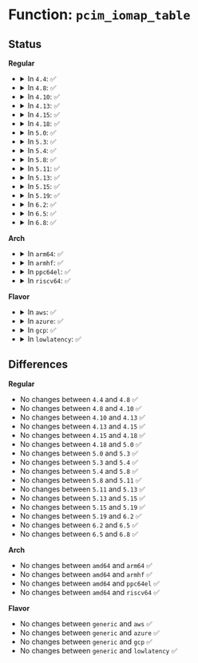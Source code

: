 # Function: <code>pcim_iomap_table</code>

## Status
<b>Regular</b>
<ul>
<li>
<details>
<summary>In <code>4.4</code>: ✅</summary>

```c
const void * *pcim_iomap_table(struct pci_dev *pdev);
```

**Collision:** Unique Global

**Inline:** No

**Transformation:** False

**Instances:**

```
In lib/devres.c (ffffffff81402f70)
Location: lib/devres.c:261
Inline: False
Direct callers:
  - lib/devres.c:pcim_iounmap_regions
  - lib/devres.c:pcim_iomap_regions
  - drivers/gpio/gpio-intel-mid.c:intel_gpio_probe
  - drivers/gpio/gpio-intel-mid.c:intel_gpio_probe
  - drivers/ata/libata-sff.c:ata_pci_sff_init_host
  - drivers/ata/libata-sff.c:ata_pci_bmdma_init
  - drivers/ata/ata_piix.c:piix_init_one
```
**Symbols:**

```
ffffffff81402f70-ffffffff81402fcc: pcim_iomap_table (STB_GLOBAL)
```
</details>
</li>
<li>
<details>
<summary>In <code>4.8</code>: ✅</summary>

```c
const void * *pcim_iomap_table(struct pci_dev *pdev);
```

**Collision:** Unique Global

**Inline:** No

**Transformation:** False

**Instances:**

```
In lib/devres.c (ffffffff8144abb0)
Location: lib/devres.c:261
Inline: False
Direct callers:
  - lib/devres.c:pcim_iounmap_regions
  - lib/devres.c:pcim_iomap_regions
  - drivers/ata/libata-sff.c:ata_pci_bmdma_init
  - drivers/ata/libata-sff.c:ata_pci_sff_init_host
  - drivers/ata/ata_piix.c:piix_init_one
```
**Symbols:**

```
ffffffff8144abb0-ffffffff8144ac0c: pcim_iomap_table (STB_GLOBAL)
```
</details>
</li>
<li>
<details>
<summary>In <code>4.10</code>: ✅</summary>

```c
const void * *pcim_iomap_table(struct pci_dev *pdev);
```

**Collision:** Unique Global

**Inline:** No

**Transformation:** False

**Instances:**

```
In lib/devres.c (ffffffff81469570)
Location: lib/devres.c:261
Inline: False
Direct callers:
  - lib/devres.c:pcim_iounmap_regions
  - lib/devres.c:pcim_iomap_regions
  - drivers/ata/libata-sff.c:ata_pci_bmdma_init
  - drivers/ata/libata-sff.c:ata_pci_sff_init_host
  - drivers/ata/ata_piix.c:piix_init_one
```
**Symbols:**

```
ffffffff81469570-ffffffff814695cc: pcim_iomap_table (STB_GLOBAL)
```
</details>
</li>
<li>
<details>
<summary>In <code>4.13</code>: ✅</summary>

```c
const void * *pcim_iomap_table(struct pci_dev *pdev);
```

**Collision:** Unique Global

**Inline:** No

**Transformation:** False

**Instances:**

```
In lib/devres.c (ffffffff8146ec60)
Location: lib/devres.c:261
Inline: False
Direct callers:
  - lib/devres.c:pcim_iounmap_regions
  - lib/devres.c:pcim_iomap_regions
  - drivers/ata/libata-sff.c:ata_pci_bmdma_init
  - drivers/ata/libata-sff.c:ata_pci_sff_init_host
  - drivers/ata/ata_piix.c:piix_init_one
```
**Symbols:**

```
ffffffff8146ec60-ffffffff8146ecbd: pcim_iomap_table (STB_GLOBAL)
```
</details>
</li>
<li>
<details>
<summary>In <code>4.15</code>: ✅</summary>

```c
const void * *pcim_iomap_table(struct pci_dev *pdev);
```

**Collision:** Unique Global

**Inline:** No

**Transformation:** False

**Instances:**

```
In lib/devres.c (ffffffff8149b040)
Location: lib/devres.c:262
Inline: False
Direct callers:
  - lib/devres.c:pcim_iounmap_regions
  - lib/devres.c:pcim_iomap_regions
  - drivers/ata/libata-sff.c:ata_pci_bmdma_init
  - drivers/ata/libata-sff.c:ata_pci_sff_init_host
  - drivers/ata/ata_piix.c:piix_init_one
```
**Symbols:**

```
ffffffff8149b040-ffffffff8149b09d: pcim_iomap_table (STB_GLOBAL)
```
</details>
</li>
<li>
<details>
<summary>In <code>4.18</code>: ✅</summary>

```c
const void * *pcim_iomap_table(struct pci_dev *pdev);
```

**Collision:** Unique Global

**Inline:** No

**Transformation:** False

**Instances:**

```
In lib/devres.c (ffffffff814d02d0)
Location: lib/devres.c:260
Inline: False
Direct callers:
  - lib/devres.c:pcim_iounmap_regions
  - lib/devres.c:pcim_iomap_regions
  - drivers/ata/libata-sff.c:ata_pci_bmdma_init
  - drivers/ata/libata-sff.c:ata_pci_sff_init_host
  - drivers/ata/ata_piix.c:piix_init_one
```
**Symbols:**

```
ffffffff814d02d0-ffffffff814d032d: pcim_iomap_table (STB_GLOBAL)
```
</details>
</li>
<li>
<details>
<summary>In <code>5.0</code>: ✅</summary>

```c
const void * *pcim_iomap_table(struct pci_dev *pdev);
```

**Collision:** Unique Global

**Inline:** No

**Transformation:** False

**Instances:**

```
In lib/devres.c (ffffffff814e4c00)
Location: lib/devres.c:296
Inline: False
Direct callers:
  - lib/devres.c:pcim_iounmap_regions
  - lib/devres.c:pcim_iomap_regions
  - drivers/ata/libata-sff.c:ata_pci_bmdma_init
  - drivers/ata/libata-sff.c:ata_pci_sff_init_host
  - drivers/ata/ata_piix.c:piix_init_one
```
**Symbols:**

```
ffffffff814e4c00-ffffffff814e4c59: pcim_iomap_table (STB_GLOBAL)
```
</details>
</li>
<li>
<details>
<summary>In <code>5.3</code>: ✅</summary>

```c
const void * *pcim_iomap_table(struct pci_dev *pdev);
```

**Collision:** Unique Global

**Inline:** No

**Transformation:** False

**Instances:**

```
In lib/devres.c (ffffffff81511680)
Location: lib/devres.c:315
Inline: False
Direct callers:
  - lib/devres.c:pcim_iounmap_regions
  - lib/devres.c:pcim_iomap_regions
  - drivers/ata/libata-sff.c:ata_pci_bmdma_init
  - drivers/ata/libata-sff.c:ata_pci_sff_init_host
  - drivers/ata/ata_piix.c:piix_init_one
```
**Symbols:**

```
ffffffff81511680-ffffffff815116dc: pcim_iomap_table (STB_GLOBAL)
```
</details>
</li>
<li>
<details>
<summary>In <code>5.4</code>: ✅</summary>

```c
const void * *pcim_iomap_table(struct pci_dev *pdev);
```

**Collision:** Unique Global

**Inline:** No

**Transformation:** False

**Instances:**

```
In lib/devres.c (ffffffff815320f0)
Location: lib/devres.c:314
Inline: False
Direct callers:
  - lib/devres.c:pcim_iounmap_regions
  - lib/devres.c:pcim_iomap_regions
  - drivers/ata/libata-sff.c:ata_pci_bmdma_init
  - drivers/ata/libata-sff.c:ata_pci_sff_init_host
  - drivers/ata/ata_piix.c:piix_init_one
```
**Symbols:**

```
ffffffff815320f0-ffffffff8153214c: pcim_iomap_table (STB_GLOBAL)
```
</details>
</li>
<li>
<details>
<summary>In <code>5.8</code>: ✅</summary>

```c
const void * *pcim_iomap_table(struct pci_dev *pdev);
```

**Collision:** Unique Global

**Inline:** No

**Transformation:** False

**Instances:**

```
In lib/devres.c (ffffffff81596630)
Location: lib/devres.c:325
Inline: False
Direct callers:
  - lib/devres.c:pcim_iounmap_regions
  - lib/devres.c:pcim_iomap_regions
  - lib/devres.c:pcim_iounmap
  - drivers/tty/serial/8250/8250_pci.c:pci_omegapci_setup
  - drivers/tty/serial/8250/8250_pci.c:pci_omegapci_setup
  - drivers/tty/serial/8250/8250_pci.c:sbs_setup
  - drivers/tty/serial/8250/8250_pci.c:sbs_setup
  - drivers/ata/libata-sff.c:ata_pci_bmdma_init
  - drivers/ata/libata-sff.c:ata_pci_sff_init_host
  - drivers/ata/ata_piix.c:piix_init_sidpr
```
**Symbols:**

```
ffffffff81596630-ffffffff81596690: pcim_iomap_table (STB_GLOBAL)
```
</details>
</li>
<li>
<details>
<summary>In <code>5.11</code>: ✅</summary>

```c
const void * *pcim_iomap_table(struct pci_dev *pdev);
```

**Collision:** Unique Global

**Inline:** No

**Transformation:** False

**Instances:**

```
In lib/devres.c (ffffffff815b20c0)
Location: lib/devres.c:337
Inline: False
Direct callers:
  - lib/devres.c:pcim_iounmap_regions
  - lib/devres.c:pcim_iomap_regions
  - lib/devres.c:pcim_iounmap
  - drivers/tty/serial/8250/8250_pci.c:pci_omegapci_setup
  - drivers/tty/serial/8250/8250_pci.c:pci_omegapci_setup
  - drivers/tty/serial/8250/8250_pci.c:sbs_setup
  - drivers/tty/serial/8250/8250_pci.c:sbs_setup
  - drivers/ata/libata-sff.c:ata_pci_bmdma_init
  - drivers/ata/libata-sff.c:ata_pci_sff_init_host
  - drivers/ata/ata_piix.c:piix_init_sidpr
```
**Symbols:**

```
ffffffff815b20c0-ffffffff815b2120: pcim_iomap_table (STB_GLOBAL)
```
</details>
</li>
<li>
<details>
<summary>In <code>5.13</code>: ✅</summary>

```c
const void * *pcim_iomap_table(struct pci_dev *pdev);
```

**Collision:** Unique Global

**Inline:** No

**Transformation:** False

**Instances:**

```
In lib/devres.c (ffffffff815bcf00)
Location: lib/devres.c:359
Inline: False
Direct callers:
  - lib/devres.c:pcim_iounmap_regions
  - lib/devres.c:pcim_iomap_regions
  - lib/devres.c:pcim_iounmap
  - drivers/tty/serial/8250/8250_pci.c:pci_omegapci_setup
  - drivers/tty/serial/8250/8250_pci.c:pci_omegapci_setup
  - drivers/tty/serial/8250/8250_pci.c:sbs_setup
  - drivers/tty/serial/8250/8250_pci.c:sbs_setup
  - drivers/ata/libata-sff.c:ata_pci_bmdma_init
  - drivers/ata/libata-sff.c:ata_pci_sff_init_host
  - drivers/ata/ata_piix.c:piix_init_sidpr
```
**Symbols:**

```
ffffffff815bcf00-ffffffff815bcf60: pcim_iomap_table (STB_GLOBAL)
```
</details>
</li>
<li>
<details>
<summary>In <code>5.15</code>: ✅</summary>

```c
const void * *pcim_iomap_table(struct pci_dev *pdev);
```

**Collision:** Unique Global

**Inline:** No

**Transformation:** False

**Instances:**

```
In lib/devres.c (ffffffff81624210)
Location: lib/devres.c:361
Inline: False
Direct callers:
  - lib/devres.c:pcim_iounmap_regions
  - lib/devres.c:pcim_iomap_regions
  - lib/devres.c:pcim_iomap_regions
  - lib/devres.c:pcim_iounmap
  - drivers/tty/serial/8250/8250_pci.c:pci_omegapci_setup
  - drivers/tty/serial/8250/8250_pci.c:pci_omegapci_setup
  - drivers/tty/serial/8250/8250_pci.c:sbs_setup
  - drivers/tty/serial/8250/8250_pci.c:sbs_setup
  - drivers/ata/libata-sff.c:ata_pci_bmdma_init
  - drivers/ata/libata-sff.c:ata_pci_sff_init_host
  - drivers/ata/ata_piix.c:piix_init_sidpr
```
**Symbols:**

```
ffffffff81624210-ffffffff81624277: pcim_iomap_table (STB_GLOBAL)
```
</details>
</li>
<li>
<details>
<summary>In <code>5.19</code>: ✅</summary>

```c
const void * *pcim_iomap_table(struct pci_dev *pdev);
```

**Collision:** Unique Global

**Inline:** No

**Transformation:** False

**Instances:**

```
In lib/devres.c (ffffffff816f4680)
Location: lib/devres.c:361
Inline: False
Direct callers:
  - lib/devres.c:pcim_iounmap_regions
  - lib/devres.c:pcim_iomap_regions
  - lib/devres.c:pcim_iomap_regions
  - lib/devres.c:pcim_iounmap
  - drivers/tty/serial/8250/8250_pci.c:pci_omegapci_setup
  - drivers/tty/serial/8250/8250_pci.c:pci_omegapci_setup
  - drivers/tty/serial/8250/8250_pci.c:sbs_setup
  - drivers/tty/serial/8250/8250_pci.c:sbs_setup
  - drivers/ata/libata-sff.c:ata_pci_bmdma_init
  - drivers/ata/libata-sff.c:ata_pci_sff_init_host
  - drivers/ata/ata_piix.c:piix_init_sidpr
```
**Symbols:**

```
ffffffff816f4680-ffffffff816f4704: pcim_iomap_table (STB_GLOBAL)
```
</details>
</li>
<li>
<details>
<summary>In <code>6.2</code>: ✅</summary>

```c
const void * *pcim_iomap_table(struct pci_dev *pdev);
```

**Collision:** Unique Global

**Inline:** No

**Transformation:** False

**Instances:**

```
In lib/devres.c (ffffffff817e67f0)
Location: lib/devres.c:348
Inline: False
Direct callers:
  - lib/devres.c:pcim_iounmap_regions
  - lib/devres.c:pcim_iomap_regions
  - lib/devres.c:pcim_iomap_regions
  - lib/devres.c:pcim_iounmap
  - drivers/tty/serial/8250/8250_pci.c:pci_omegapci_setup
  - drivers/tty/serial/8250/8250_pci.c:pci_omegapci_setup
  - drivers/tty/serial/8250/8250_pci.c:sbs_setup
  - drivers/tty/serial/8250/8250_pci.c:sbs_setup
  - drivers/ata/libata-sff.c:ata_pci_bmdma_init
  - drivers/ata/libata-sff.c:ata_pci_sff_init_host
  - drivers/ata/ata_piix.c:piix_init_sidpr
```
**Symbols:**

```
ffffffff817e67f0-ffffffff817e687a: pcim_iomap_table (STB_GLOBAL)
```
</details>
</li>
<li>
<details>
<summary>In <code>6.5</code>: ✅</summary>

```c
const void * *pcim_iomap_table(struct pci_dev *pdev);
```

**Collision:** Unique Global

**Inline:** No

**Transformation:** False

**Instances:**

```
In lib/devres.c (ffffffff818267e0)
Location: lib/devres.c:348
Inline: False
Direct callers:
  - lib/devres.c:pcim_iounmap_regions
  - lib/devres.c:pcim_iomap_regions
  - lib/devres.c:pcim_iomap_regions
  - lib/devres.c:pcim_iounmap
  - drivers/tty/serial/8250/8250_pcilib.c:serial8250_pci_setup_port
  - drivers/tty/serial/8250/8250_pcilib.c:serial8250_pci_setup_port
  - drivers/ata/libata-sff.c:ata_pci_bmdma_init
  - drivers/ata/libata-sff.c:ata_pci_sff_init_host
  - drivers/ata/ata_piix.c:piix_init_sidpr
```
**Symbols:**

```
ffffffff818267e0-ffffffff8182686a: pcim_iomap_table (STB_GLOBAL)
```
</details>
</li>
<li>
<details>
<summary>In <code>6.8</code>: ✅</summary>

```c
const void * *pcim_iomap_table(struct pci_dev *pdev);
```

**Collision:** Unique Global

**Inline:** No

**Transformation:** False

**Instances:**

```
In lib/devres.c (ffffffff818781f0)
Location: lib/devres.c:348
Inline: False
Direct callers:
  - lib/devres.c:pcim_iounmap_regions
  - lib/devres.c:pcim_iomap_regions
  - lib/devres.c:pcim_iomap_regions
  - lib/devres.c:pcim_iounmap
  - drivers/tty/serial/8250/8250_pcilib.c:serial8250_pci_setup_port
  - drivers/tty/serial/8250/8250_pcilib.c:serial8250_pci_setup_port
  - drivers/ata/libata-sff.c:ata_pci_bmdma_init
  - drivers/ata/libata-sff.c:ata_pci_sff_init_host
  - drivers/ata/ata_piix.c:piix_init_sidpr
```
**Symbols:**

```
ffffffff818781f0-ffffffff8187827a: pcim_iomap_table (STB_GLOBAL)
```
</details>
</li>
</ul>
<b>Arch</b>
<ul>
<li>
<details>
<summary>In <code>arm64</code>: ✅</summary>

```c
const void * *pcim_iomap_table(struct pci_dev *pdev);
```

**Collision:** Unique Global

**Inline:** No

**Transformation:** False

**Instances:**

```
In lib/devres.c (ffff80001063d948)
Location: lib/devres.c:314
Inline: False
Direct callers:
  - lib/devres.c:pcim_iounmap_regions
  - lib/devres.c:pcim_iomap_regions
  - drivers/ata/libata-sff.c:ata_pci_bmdma_init
  - drivers/ata/libata-sff.c:ata_pci_sff_init_host
```
**Symbols:**

```
ffff80001063d948-ffff80001063d9bc: pcim_iomap_table (STB_GLOBAL)
```
</details>
</li>
<li>
<details>
<summary>In <code>armhf</code>: ✅</summary>

```c
const void * *pcim_iomap_table(struct pci_dev *pdev);
```

**Collision:** Unique Global

**Inline:** No

**Transformation:** False

**Instances:**

```
In lib/devres.c (c07e3e2c)
Location: lib/devres.c:314
Inline: False
Direct callers:
  - lib/devres.c:pcim_iounmap_regions
  - lib/devres.c:pcim_iomap_regions
  - drivers/tty/serial/8250/8250_pci.c:setup_port
  - drivers/tty/serial/8250/8250_pci.c:setup_port
  - drivers/ata/libata-sff.c:ata_pci_bmdma_init
  - drivers/ata/libata-sff.c:ata_pci_sff_init_host
```
**Symbols:**

```
c07e3e2c-c07e3e9c: pcim_iomap_table (STB_GLOBAL)
```
</details>
</li>
<li>
<details>
<summary>In <code>ppc64el</code>: ✅</summary>

```c
const void * *pcim_iomap_table(struct pci_dev *pdev);
```

**Collision:** Unique Global

**Inline:** No

**Transformation:** False

**Instances:**

```
In lib/devres.c (c0000000007e7b00)
Location: lib/devres.c:314
Inline: False
Direct callers:
  - lib/devres.c:pcim_iounmap_regions
  - lib/devres.c:pcim_iomap_regions
  - lib/devres.c:pcim_iounmap
  - lib/devres.c:pcim_iomap
  - drivers/ata/libata-sff.c:ata_pci_bmdma_init
  - drivers/ata/libata-sff.c:ata_pci_sff_init_host
```
**Symbols:**

```
c0000000007e7b00-c0000000007e7bb0: pcim_iomap_table (STB_GLOBAL)
```
</details>
</li>
<li>
<details>
<summary>In <code>riscv64</code>: ✅</summary>

```c
const void * *pcim_iomap_table(struct pci_dev *pdev);
```

**Collision:** Unique Global

**Inline:** No

**Transformation:** False

**Instances:**

```
In lib/devres.c (ffffffe00046b6ba)
Location: lib/devres.c:314
Inline: False
Direct callers:
  - lib/devres.c:pcim_iounmap_regions
  - lib/devres.c:pcim_iomap_regions
  - drivers/ata/libata-sff.c:ata_pci_bmdma_init
  - drivers/ata/libata-sff.c:ata_pci_sff_init_host
```
**Symbols:**

```
ffffffe00046b6ba-ffffffe00046b722: pcim_iomap_table (STB_GLOBAL)
```
</details>
</li>
</ul>
<b>Flavor</b>
<ul>
<li>
<details>
<summary>In <code>aws</code>: ✅</summary>

```c
const void * *pcim_iomap_table(struct pci_dev *pdev);
```

**Collision:** Unique Global

**Inline:** No

**Transformation:** False

**Instances:**

```
In lib/devres.c (ffffffff8152a6d0)
Location: lib/devres.c:314
Inline: False
Direct callers:
  - lib/devres.c:pcim_iounmap_regions
  - lib/devres.c:pcim_iomap_regions
  - drivers/ata/libata-sff.c:ata_pci_bmdma_init
  - drivers/ata/libata-sff.c:ata_pci_sff_init_host
  - drivers/ata/ata_piix.c:piix_init_one
```
**Symbols:**

```
ffffffff8152a6d0-ffffffff8152a72c: pcim_iomap_table (STB_GLOBAL)
```
</details>
</li>
<li>
<details>
<summary>In <code>azure</code>: ✅</summary>

```c
const void * *pcim_iomap_table(struct pci_dev *pdev);
```

**Collision:** Unique Global

**Inline:** No

**Transformation:** False

**Instances:**

```
In lib/devres.c (ffffffff8151a9b0)
Location: lib/devres.c:314
Inline: False
Direct callers:
  - lib/devres.c:pcim_iounmap_regions
  - lib/devres.c:pcim_iomap_regions
  - drivers/ata/libata-sff.c:ata_pci_bmdma_init
  - drivers/ata/libata-sff.c:ata_pci_sff_init_host
  - drivers/ata/ata_piix.c:piix_init_one
```
**Symbols:**

```
ffffffff8151a9b0-ffffffff8151aa0c: pcim_iomap_table (STB_GLOBAL)
```
</details>
</li>
<li>
<details>
<summary>In <code>gcp</code>: ✅</summary>

```c
const void * *pcim_iomap_table(struct pci_dev *pdev);
```

**Collision:** Unique Global

**Inline:** No

**Transformation:** False

**Instances:**

```
In lib/devres.c (ffffffff81526760)
Location: lib/devres.c:314
Inline: False
Direct callers:
  - lib/devres.c:pcim_iounmap_regions
  - lib/devres.c:pcim_iomap_regions
  - drivers/ata/libata-sff.c:ata_pci_bmdma_init
  - drivers/ata/libata-sff.c:ata_pci_sff_init_host
  - drivers/ata/ata_piix.c:piix_init_one
  - drivers/i2c/busses/i2c-amd-mp2-pci.c:amd_mp2_pci_probe
```
**Symbols:**

```
ffffffff81526760-ffffffff815267bc: pcim_iomap_table (STB_GLOBAL)
```
</details>
</li>
<li>
<details>
<summary>In <code>lowlatency</code>: ✅</summary>

```c
const void * *pcim_iomap_table(struct pci_dev *pdev);
```

**Collision:** Unique Global

**Inline:** No

**Transformation:** False

**Instances:**

```
In lib/devres.c (ffffffff815400e0)
Location: lib/devres.c:314
Inline: False
Direct callers:
  - lib/devres.c:pcim_iounmap_regions
  - lib/devres.c:pcim_iomap_regions
  - drivers/ata/libata-sff.c:ata_pci_bmdma_init
  - drivers/ata/libata-sff.c:ata_pci_sff_init_host
  - drivers/ata/ata_piix.c:piix_init_one
```
**Symbols:**

```
ffffffff815400e0-ffffffff8154013c: pcim_iomap_table (STB_GLOBAL)
```
</details>
</li>
</ul>

## Differences
<b>Regular</b>
<ul>
<li>
No changes between <code>4.4</code> and <code>4.8</code> ✅
</li>
<li>
No changes between <code>4.8</code> and <code>4.10</code> ✅
</li>
<li>
No changes between <code>4.10</code> and <code>4.13</code> ✅
</li>
<li>
No changes between <code>4.13</code> and <code>4.15</code> ✅
</li>
<li>
No changes between <code>4.15</code> and <code>4.18</code> ✅
</li>
<li>
No changes between <code>4.18</code> and <code>5.0</code> ✅
</li>
<li>
No changes between <code>5.0</code> and <code>5.3</code> ✅
</li>
<li>
No changes between <code>5.3</code> and <code>5.4</code> ✅
</li>
<li>
No changes between <code>5.4</code> and <code>5.8</code> ✅
</li>
<li>
No changes between <code>5.8</code> and <code>5.11</code> ✅
</li>
<li>
No changes between <code>5.11</code> and <code>5.13</code> ✅
</li>
<li>
No changes between <code>5.13</code> and <code>5.15</code> ✅
</li>
<li>
No changes between <code>5.15</code> and <code>5.19</code> ✅
</li>
<li>
No changes between <code>5.19</code> and <code>6.2</code> ✅
</li>
<li>
No changes between <code>6.2</code> and <code>6.5</code> ✅
</li>
<li>
No changes between <code>6.5</code> and <code>6.8</code> ✅
</li>
</ul>
<b>Arch</b>
<ul>
<li>
No changes between <code>amd64</code> and <code>arm64</code> ✅
</li>
<li>
No changes between <code>amd64</code> and <code>armhf</code> ✅
</li>
<li>
No changes between <code>amd64</code> and <code>ppc64el</code> ✅
</li>
<li>
No changes between <code>amd64</code> and <code>riscv64</code> ✅
</li>
</ul>
<b>Flavor</b>
<ul>
<li>
No changes between <code>generic</code> and <code>aws</code> ✅
</li>
<li>
No changes between <code>generic</code> and <code>azure</code> ✅
</li>
<li>
No changes between <code>generic</code> and <code>gcp</code> ✅
</li>
<li>
No changes between <code>generic</code> and <code>lowlatency</code> ✅
</li>
</ul>
